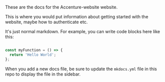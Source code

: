 These are the docs for the Accenture-website website.

This is where you would put information about getting started with the website, maybe how
to authenticate etc.


It's just normal markdown. For example, you can write code blocks here like this:

```js

const myFunction = () => {
  return 'Hello World';
};
```

When you add a new docs file, be sure to update the `mkdocs.yml` file in this repo to
display the file in the sidebar.
